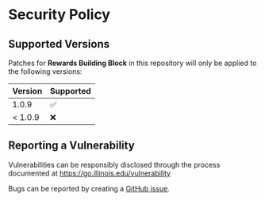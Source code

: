# Security Policy

## Supported Versions

Patches for **Rewards Building Block** in this repository will only be applied to the following versions:

| Version | Supported          |
|---------| ------------------ |
| 1.0.9  | :white_check_mark: |
| < 1.0.9| :x: |


## Reporting a Vulnerability

Vulnerabilities can be responsibly disclosed through the process
 documented at https://go.illinois.edu/vulnerability

Bugs can be reported by creating a [GitHub issue](https://github.com/rokwire/rewards-building-block/issues/new?assignees=&labels=bug&template=bug_report.md&title=%5BBUG%5D+).